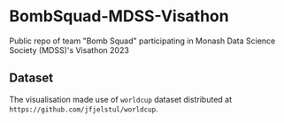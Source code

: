 # BombSquad-MDSS-Visathon
Public repo of team "Bomb Squad" participating in Monash Data Science Society (MDSS)'s Visathon 2023

## Dataset
The visualisation made use of `worldcup` dataset distributed at `https://github.com/jfjelstul/worldcup`.
